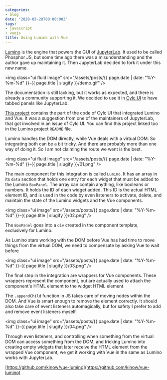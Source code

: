 ```yaml
---
categories:
- blog
date: "2020-03-28T00:00:00Z"
tags:
- javascript
- vuejs
title: Using Lumino with Vue
---
```


[Lumino](https://github.com/jupyterlab/lumino) is the engine that powers the GUI of
[JupyterLab](https://github.com/jupyterlab/jupyterlab/). It used to be called Phosphor JS,
but some time ago there was a misunderstanding and the author gave up maintaining it.
Then JupyterLab decided to fork it under this new name.

<img class="ui fluid image" src="/assets/posts/{{ page.date | date: "%Y-%m-%d" }}-{{ page.title | slugify }}/demo.gif" />

The documentation is still lacking, but it works as expected, and there is already a
community supporting it. We decided to use it in [Cylc UI](https://github.com/cylc/cylc-ui)
to have tabbed panels like JupyterLab.

[This project](https://github.com/kinow/vue-lumino) contains the part of the code of
Cylc UI that integrated Lumino and Vue. It was a suggestion from one of the maintainers
of JupyterLab, that got involved in an issue of Cylc UI. You can find this project linked
too in the Lumino project `README` file.

<!--more-->

Lumino handles the DOM directly, while Vue deals with a virtual DOM. So integrating
both can be a bit tricky. And there are probably more than one way of doing it. So
I am not claiming the route we went is the best.

<img class="ui fluid image" src="/assets/posts/{{ page.date | date: "%Y-%m-%d" }}-{{ page.title | slugify }}/01.png" />

The main component for this integration is called `Lumino`. It has an array in its
`data` section that holds one entry for each widget that must be added to the Lumino
`BoxPanel`. The array can contain anything, like booleans or numbers. It holds the
ID of each widget added. This ID is the actual HTML element ID, and is used in the code
by even listeners to activate, delete, and maintain the state of the Lumino widgets and
the Vue components.

<img class="ui image" src="/assets/posts/{{ page.date | date: "%Y-%m-%d" }}-{{ page.title | slugify }}/02.png" />

The `BoxPanel` goes into a `div` created in the component template, exclusively for
Lumino.

As Lumino stars working with the DOM before Vue has had time to move things
from the virtual DOM, we need to compensate by asking Vue to wait before 

<img class="ui image" src="/assets/posts/{{ page.date | date: "%Y-%m-%d" }}-{{ page.title | slugify }}/03.png" />

The final step in the integration are wrappers for Vue components. These wrappers
represent the component, but are actually used to attach the component's HTML element
to the widget HTML element.

The `.appendChild` function in JS takes care of moving nodes within the DOM. And Vue
is smart enough to remove the element correctly. It should also take care of event
listeners automagically, but for safety I prefer to add and remove event listeners
myself.

<img class="ui image" src="/assets/posts/{{ page.date | date: "%Y-%m-%d" }}-{{ page.title | slugify }}/04.png" />

Through even listeners, and controlling when something from the virtual DOM
can access something from the DOM, and tricking Lumino into creating empty widgets
that later receive the HTML element from the wrapped Vue component, we get it
working with Vue in the same as Lumino works with JupyterLab.

[https://github.com/kinow/vue-lumino](https://github.com/kinow/vue-lumino)
